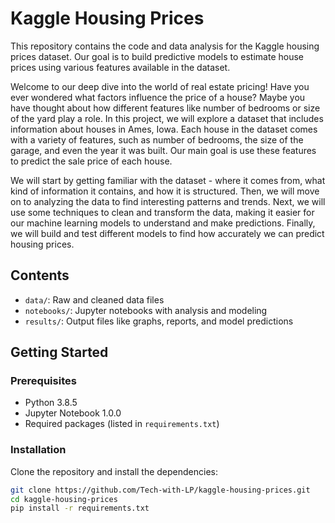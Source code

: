 # Kaggle Housing Prices

This repository contains the code and data analysis for the Kaggle housing prices dataset. Our goal is to build predictive models to estimate house prices using various features available in the dataset.

Welcome to our deep dive into the world of real estate pricing! Have you ever wondered what factors influence the price of a house? Maybe you have thought about how different features like number of bedrooms or size of the yard play a role. In this project, we will explore a dataset that includes information about houses in Ames, Iowa. Each house in the dataset comes with a variety of features, such as number of bedrooms, the size of the garage, and even the year it was built. Our main goal is use these features to predict the sale price of each house.

We will start by getting familiar with the dataset - where it comes from, what kind of information it contains, and how it is structured. Then, we will move on to analyzing the data to find interesting patterns and trends. Next, we will use some techniques to clean and transform the data, making it easier for our machine learning models to understand and make predictions. Finally, we will build and test different models to find how accurately we can predict housing prices.

## Contents

- `data/`: Raw and cleaned data files
- `notebooks/`: Jupyter notebooks with analysis and modeling
- `results/`: Output files like graphs, reports, and model predictions

## Getting Started

### Prerequisites

- Python 3.8.5
- Jupyter Notebook 1.0.0
- Required packages (listed in `requirements.txt`)

### Installation

Clone the repository and install the dependencies:

```bash
git clone https://github.com/Tech-with-LP/kaggle-housing-prices.git
cd kaggle-housing-prices
pip install -r requirements.txt
